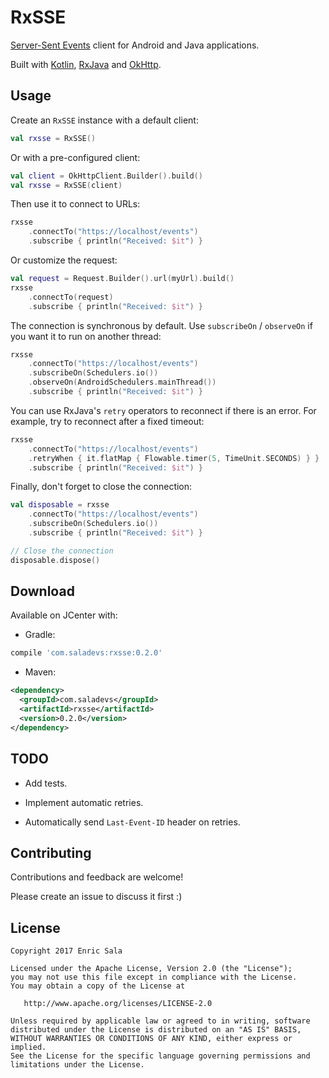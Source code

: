 RxSSE
=====

[Server-Sent Events][sse] client for Android and Java applications.

Built with [Kotlin][kotlin], [RxJava][rxjava] and [OkHttp][okhttp].


Usage
-----

Create an `RxSSE` instance with a default client:

```kotlin
val rxsse = RxSSE()
```

Or with a pre-configured client:

```kotlin
val client = OkHttpClient.Builder().build()
val rxsse = RxSSE(client)
```

Then use it to connect to URLs:

```kotlin
rxsse
    .connectTo("https://localhost/events")
    .subscribe { println("Received: $it") }
```

Or customize the request:

```kotlin
val request = Request.Builder().url(myUrl).build()
rxsse
    .connectTo(request)
    .subscribe { println("Received: $it") }
```

The connection is synchronous by default.
Use `subscribeOn` / `observeOn` if you want it to run on another thread:

```kotlin
rxsse
    .connectTo("https://localhost/events")
    .subscribeOn(Schedulers.io())
    .observeOn(AndroidSchedulers.mainThread())
    .subscribe { println("Received: $it") }
```

You can use RxJava's `retry` operators to reconnect if there is an error.
For example, try to reconnect after a fixed timeout:

```kotlin
rxsse
    .connectTo("https://localhost/events")
    .retryWhen { it.flatMap { Flowable.timer(5, TimeUnit.SECONDS) } }
    .subscribe { println("Received: $it") }
```

Finally, don't forget to close the connection:

```kotlin
val disposable = rxsse
    .connectTo("https://localhost/events")
    .subscribeOn(Schedulers.io())
    .subscribe { println("Received: $it") }

// Close the connection
disposable.dispose()
```


Download
--------

Available on JCenter with:

 * Gradle:

```groovy
compile 'com.saladevs:rxsse:0.2.0'
```

 * Maven:

```xml
<dependency>
  <groupId>com.saladevs</groupId>
  <artifactId>rxsse</artifactId>
  <version>0.2.0</version>
</dependency>
```


TODO
----

 * Add tests.

 * Implement automatic retries.

 * Automatically send `Last-Event-ID` header on retries.


Contributing
------------

Contributions and feedback are welcome!

Please create an issue to discuss it first :)


License
-------

    Copyright 2017 Enric Sala

    Licensed under the Apache License, Version 2.0 (the "License");
    you may not use this file except in compliance with the License.
    You may obtain a copy of the License at

       http://www.apache.org/licenses/LICENSE-2.0

    Unless required by applicable law or agreed to in writing, software
    distributed under the License is distributed on an "AS IS" BASIS,
    WITHOUT WARRANTIES OR CONDITIONS OF ANY KIND, either express or implied.
    See the License for the specific language governing permissions and
    limitations under the License.


 [sse]: https://en.wikipedia.org/wiki/Server-sent_events
 [kotlin]: https://kotlinlang.org/
 [rxjava]: https://github.com/ReactiveX/RxJava
 [okhttp]: https://github.com/square/okhttp
